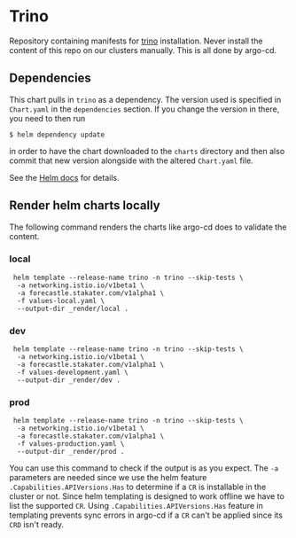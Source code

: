 # Trino

Repository containing manifests for
[trino](https://trino.io/docs/current/installation/kubernetes.html)
installation. Never install the content of this repo on our clusters manually. This is all done by argo-cd.

## Dependencies

This chart pulls in `trino` as a dependency. The version
used is specified in `Chart.yaml` in the `dependencies` section.
If you change the version in there, you need to then run

    $ helm dependency update

in order to have the chart downloaded to the `charts` directory
and then also commit that new version alongside with the altered
`Chart.yaml` file.

See the [Helm docs](https://helm.sh/docs/topics/charts/#chart-dependencies)
for details.


## Render helm charts locally

The following command renders the charts like argo-cd does to validate the content.

### local

```
 helm template --release-name trino -n trino --skip-tests \
  -a networking.istio.io/v1beta1 \
  -a forecastle.stakater.com/v1alpha1 \
  -f values-local.yaml \
  --output-dir _render/local . 
```

### dev

```
 helm template --release-name trino -n trino --skip-tests \
  -a networking.istio.io/v1beta1 \
  -a forecastle.stakater.com/v1alpha1 \
  -f values-development.yaml \
  --output-dir _render/dev . 
```

### prod

```
 helm template --release-name trino -n trino --skip-tests \
  -a networking.istio.io/v1beta1 \
  -a forecastle.stakater.com/v1alpha1 \
  -f values-production.yaml \
  --output-dir _render/prod . 
```

You can use this command to check if the output is as you expect. The `-a` parameters are needed since we use the
helm feature `.Capabilities.APIVersions.Has` to determine if a `CR` is installable in the cluster or not. Since
helm templating is designed to work offline we have to list the supported `CR`. Using `.Capabilities.APIVersions.Has`
feature in templating prevents sync errors in argo-cd if a `CR` can't be applied since its `CRD` isn't ready.
